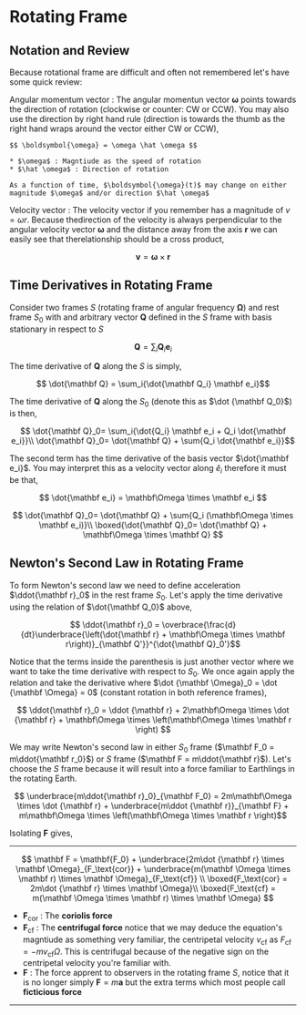 #  Rotating Frame

## Notation and Review
Because rotational frame are difficult and often not remembered let's have some quick review:

Angular momentum vector
: The angular momentun vector $\boldsymbol{\omega}$ points towards the direction of rotation (clockwise or counter: CW or CCW). You may also use the direction by right hand rule (direction is towards the thumb as the right hand wraps around the vector either CW or CCW),

    $$ \boldsymbol{\omega} = \omega \hat \omega $$

    * $\omega$ : Magntiude as the speed of rotation
    * $\hat \omega$ : Direction of rotation

    As a function of time, $\boldsymbol{\omega}(t)$ may change on either magnitude $\omega$ and/or direction $\hat \omega$

Velocity vector
: The velocity vector if you remember has a magnitude of $v = \omega r$. Because thedirection of the velocity is always perpendicular to the angular velocity vector $\boldsymbol{\omega}$ and the distance away from the axis $\mathbf{r}$ we can easily see that therelationship should be a cross product,

 $$ \mathbf{v} = \boldsymbol\omega \times \mathbf r $$

## Time Derivatives in Rotating Frame

Consider two frames $S$ (rotating frame of angular frequency $\mathbf \Omega$) and rest frame $S_0$ with and arbitrary vector $\mathbf Q$ defined in the $S$ frame with basis stationary in respect to $S$

$$ \mathbf Q = \sum_i{\mathbf Q_i \mathbf e_i} $$

The time derivative of $\mathbf Q$ along the $S$ is simply,

$$ \dot{\mathbf Q} =  \sum_i{\dot{\mathbf Q_i} \mathbf e_i}$$

The time derivative of $\mathbf Q$ along the $S_0$ (denote this as $\dot {\mathbf Q_0}$) is then,

$$ \dot{\mathbf Q}_0=  \sum_i{\dot{Q_i} \mathbf e_i + Q_i \dot{\mathbf e_i}}\\
\dot{\mathbf Q}_0= \dot{\mathbf Q} + \sum{Q_i \dot{\mathbf e_i}}$$

The second term has the time derivative of the basis vector $\dot{\mathbf e_i}$. You may interpret this as a velocity vector along $\hat e_i$ therefore it must be that,

$$
\dot{\mathbf e_i} = \mathbf\Omega \times \mathbf e_i
$$

$$
\dot{\mathbf Q}_0=  \dot{\mathbf Q} + \sum{Q_i (\mathbf\Omega \times \mathbf e_i)}\\
\boxed{\dot{\mathbf Q}_0=  \dot{\mathbf Q} + \mathbf\Omega \times \mathbf Q}
$$

## Newton's Second Law in Rotating Frame

To form Newton's second law we need to define acceleration $\ddot{\mathbf r}_0$ in the rest frame $S_0$. Let's apply the time derivative using the relation of $\dot{\mathbf Q_0}$ above,

$$ \ddot{\mathbf r}_0 = \overbrace{\frac{d}{dt}\underbrace{\left(\dot{\mathbf r} + \mathbf\Omega \times \mathbf r\right)}_{\mathbf Q'}}^{\dot{\mathbf Q}_0'}$$

Notice that the terms inside the parenthesis is just another vector where we want to take the time derivative with respect to $S_0$. We once again apply the relation and take the derivative where $\dot {\mathbf \Omega}_0 = \dot {\mathbf \Omega} = 0$ (constant rotation in both reference frames),

$$
\ddot{\mathbf r}_0 = \ddot {\mathbf r} + 2\mathbf\Omega \times \dot {\mathbf r} + \mathbf\Omega \times \left(\mathbf\Omega \times \mathbf r \right)
$$

We may write Newton's second law in either $S_0$ frame ($\mathbf F_0 = m\ddot{\mathbf r_0}$) or $S$ frame ($\mathbf F = m\ddot{\mathbf r}$). Let's choose the $S$ frame because it will result into a force familiar to Earthlings in the rotating Earth.

$$ \underbrace{m\ddot{\mathbf r}_0}_{\mathbf F_0} = 2m\mathbf\Omega \times \dot {\mathbf r} + \underbrace{m\ddot {\mathbf r}}_{\mathbf F} +  m\mathbf\Omega \times \left(\mathbf\Omega \times \mathbf r \right)$$

Isolating $\mathbf F$ gives,

---

$$ \mathbf F = \mathbf{F_0} + \underbrace{2m\dot {\mathbf r} \times \mathbf \Omega}_{F_\text{cor}} + \underbrace{m(\mathbf \Omega \times \mathbf r) \times \mathbf \Omega}_{F_\text{cf}} \\
\boxed{F_\text{cor} = 2m\dot {\mathbf r} \times \mathbf \Omega}\\
\boxed{F_\text{cf} = m(\mathbf \Omega \times \mathbf r) \times \mathbf \Omega}
$$

* $\mathbf F_\text{cor}$ : The **coriolis force**
* $\mathbf F_\text{cf}$ : The **centrifugal force** notice that we may deduce the equation's magntiude as something very familiar, the centripetal velocity $v_\text{cf}$ as $F_\text{cf} = -mv_\text{cf}\Omega$. This is centrifugal because of the negative sign on the centripetal velocity you're familiar with.
* $\mathbf F$ : The force apprent to observers in the rotating frame $S$, notice that it is no longer simply $\mathbf F = m \mathbf a$ but the extra terms which most people call **ficticious force**
---
